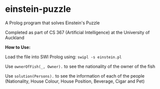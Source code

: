 # einstein-puzzle
A Prolog program that solves Einstein's Puzzle

Completed as part of CS 367 (Artificial Intelligence) at the University of Auckland

**How to Use:**

Load the file into SWI Prolog using: `swipl -s einstein.pl`

Use `ownerOfFish(_, Owner).` to see the nationality of the owner of the fish

Use `solution(Persons).` to see the information of each of the people (Nationality, House Colour, House Position, Beverage, Cigar and Pet)
